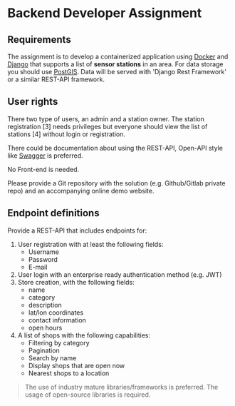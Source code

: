 # Backend Developer Assignment

## Requirements

The assignment is to develop a containerized application using [Docker](https://www.docker.com/) and [Django](https://www.djangoproject.com/) that supports a list of **sensor stations** in an area. For data storage you should use [PostGIS](https://postgis.net/). Data will be served with 'Django Rest Framework' or a similar REST-API framework.

## User rights

There two type of users, an admin and a station owner.
The station registration [3] needs privileges but everyone should view the list of stations [4] without login or registration.

There could be documentation about using the REST-API, Open-API style like [Swagger](https://editor.swagger.io/) is preferred.

No Front-end is needed.

Please provide a Git repository with the solution (e.g. Github/Gitlab private repo)
and an accompanying online demo website.

## Endpoint definitions

Provide a REST-API that includes endpoints for:
1. User registration with at least the following fields:
    * Username
    * Password
    * E-mail
1. User login with an enterprise ready authentication method (e.g. JWT)
1. Store creation, with the following fields:
    * name
    * category
    * description
    * lat/lon coordinates
    * contact information
    * open hours
1. A list of shops with the following capabilities:
    * Filtering by category
    * Pagination
    * Search by name
    * Display shops that are open now
    * Nearest shops to a location


>The use of industry mature libraries/frameworks is preferred.
>The usage of open-source libraries is required.

